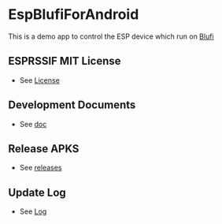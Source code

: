 # EspBlufiForAndroid
This is a demo app to control the ESP device which run on [Blufi](https://github.com/espressif/esp-idf/tree/master/examples/bluetooth/blufi)

## ESPRSSIF MIT License
- See [License](ESPRESSIF_MIT_LICENSE)

## Development Documents
- See [doc](doc/Introduction_to_the_EspBlufi_API_Interface_for_Android__en.md)

## Release APKS
- See [releases](https://github.com/EspressifApp/EspRelease/tree/master/EspBlufi)

## Update Log
- See [Log](log/updatelog-en.md)
